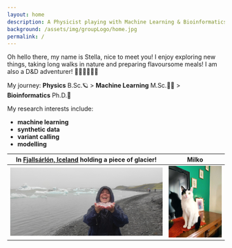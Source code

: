 ```yaml
---
layout: home
description: A Physicist playing with Machine Learning & Bioinformatics
background: /assets/img/groupLogo/home.jpg
permalink: /
---
```


Oh hello there, my name is Stella, nice to meet you! I enjoy exploring new things, taking long walks in nature and preparing flavoursome meals! I am also a D&D adventurer! 🎲🐉🏰🧙🏻‍♂️


My journey: **Physics** B.Sc.🪐 > **Machine Learning** M.Sc.👩‍💻 > **Bioinformatics** Ph.D.🧬

My research interests include:

- **machine learning**
- **synthetic data**
- **variant calling**
- **modelling**




In  [Fjallsárlón, Iceland](https://en.wikipedia.org/wiki/Fjalls%C3%A1rl%C3%B3n) holding a piece of glacier!      |  Milko
:-------------------------:|:-------------------------:
<img src="/assets/img/team/Glacier.jpg" alt="Photo taken in Fjallsárlón Glacier Lagoon, Iceland" width="470"/>  |   <img src="/assets/img/team/Milko.JPEG" alt="This is a photo of my cat" width="160"/>
